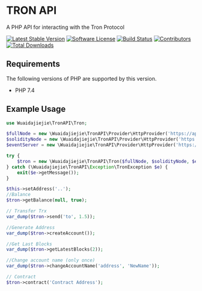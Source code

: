 # TRON API
A PHP API for interacting with the Tron Protocol

[![Latest Stable Version](https://poser.pugx.org/iexbase/tron-api/version)](https://packagist.org/packages/iexbase/tron-api)
[![Software License](https://img.shields.io/badge/license-MIT-brightgreen.svg?style=flat-square)](LICENSE)
[![Build Status](https://api.travis-ci.com/iexbase/tron-api.svg?branch=master)](https://travis-ci.com/iexbase/tron-api)
[![Contributors](https://img.shields.io/github/contributors/iexbase/tron-api.svg)](https://github.com/iexbase/tron-api/graphs/contributors)
[![Total Downloads](https://img.shields.io/packagist/dt/iexbase/tron-api.svg?style=flat-square)](https://packagist.org/packages/iexbase/tron-api)


## Requirements

The following versions of PHP are supported by this version.

* PHP 7.4

## Example Usage

```php
use Wuaidajiejie\TronAPI\Tron;

$fullNode = new \Wuaidajiejie\TronAPI\Provider\HttpProvider('https://api.trongrid.io');
$solidityNode = new \Wuaidajiejie\TronAPI\Provider\HttpProvider('https://api.trongrid.io');
$eventServer = new \Wuaidajiejie\TronAPI\Provider\HttpProvider('https://api.trongrid.io');

try {
    $tron = new \Wuaidajiejie\TronAPI\Tron($fullNode, $solidityNode, $eventServer);
} catch (\Wuaidajiejie\TronAPI\Exception\TronException $e) {
    exit($e->getMessage());
}

$this->setAddress('..');
//Balance
$tron->getBalance(null, true);

// Transfer Trx
var_dump($tron->send('to', 1.5));

//Generate Address
var_dump($tron->createAccount());

//Get Last Blocks
var_dump($tron->getLatestBlocks(2));

//Change account name (only once)
var_dump($tron->changeAccountName('address', 'NewName'));

// Contract
$tron->contract('Contract Address');
```
